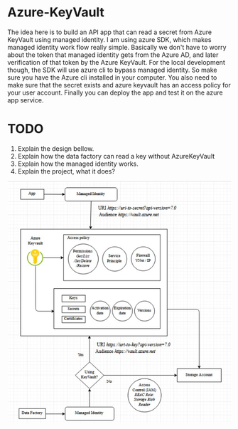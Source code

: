 # Azure-KeyVault

The idea here is to build an API app that can read a secret from Azure KeyVault using managed identity. I am using azure SDK, which makes managed identity work flow really simple. Basically we don't have to worry about the token that managed identity gets from the Azure AD, and later verification of that token by the Azure KeyVault. For the local development though, the SDK will use azure cli to bypass managed identity. So make sure you have the Azure cli installed in your computer. You also need to make sure that the secret exists and azure keyvault has an access policy for your user account. Finally you can deploy the app and test it on the azure app service.

# TODO
1. Explain the design bellow.
2. Explain how the data factory can read a key without AzureKeyVault
3. Explain how the managed identity works.
4. Explain the project, what it does?

<img src="Architecture.jpg" />

